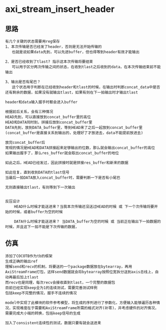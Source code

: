 # axi_stream_insert_header

## 思路
    有几个关键的状态需要用reg保存
    1、本次传输是否已经发了header，否则是无法开始传输的
       也就是说如果data先到，可以先进buffer，但也得等到header有效才能输出

    2、是否已经收到了tlast? 指示这本次传输将要结束
       可以用于区分两次传输之间的状态，在收到tlast之后收到的data，在本次传输结束前不能输出
    
    3、输出是否有尾巴？
       这个状态用于判断在已经收到header和tlast的时候，在输出时判断concat_data中是否还有剩余的数据，如果没有就输出tlast，如果有则在下一拍输出时才输出tlast

    header和data输入握手时都会进入buffer

    根据前后关系，会有三种情况
    HEAD先到，可以直接放到concat_buffer里的高位
    HEAD和DATA同时到，拼接后放到concat_buffer里
    DATA先到，放到DATA_buffer里，等到HEAD来了之后一起放到concat_buffer里(concat_buffer是直接关系到输出的，处理好了才放进去，data不能提前放进去)

    放完concat_buffer后
    常规的情况是HEAD和DATA拼接起来足够输出的位数，那么就会输出concat_buffer的高位
    如果输出握手了，那么res_buffer就会取出concat_buffer的地位

    如此之后，HEAD已经发过，因此拼接时就是拼接res_buffer和新来的数据

    如此往复，直到收到DATA的tlast信号
    当最后一拍DATA放入concat_buffer时，需要判断一下是否有小尾巴

    无则直接输出tlast，有则等到下一次输出


    反压设计
        HEAD什么时候才能送进来？当我本次传输还没送过HEAD的时候 或 下一个次传输将要开始的时候，或者buffer为空的时候

        DATA什么时候才能送进来？ 当DATA_buffer为空的时候 或 当前正在输出下一拍数据的时候，并且这下一拍不能是下次传输的数据，


## 仿真

    添加了COCOTB作为tb的框架
    生成正确的输出ref
    理解send和recv的机制，将要送的一个package数据放在bytearray，再用AxiStreamFrame打包，这样send数据就会将bytearray按照位宽拆分送到axis总线上，自动再最后加上tlast
    而recv也是同理，每次recv会接收直到tlast，一个完整的数据包
    目前已经实现keep全为1的连续测试，需要完善测试样例
    包括keep不完整的情况，握手不连续的情况

    model中实现了此模块的软件参考模型，将生成的序列进行了参数化，方便输入能够遍历各种情况，实现难度在于需要和AxiStreamFrame所需的格式对齐(补零)，并考虑硬件的对齐情况，需要完成大小端的转换，包括keep信号的生成

    加入了consistent连续性的测试，数据只要有就会送进来

